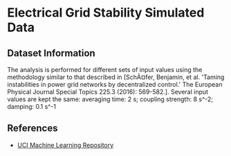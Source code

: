 # Electrical Grid Stability Simulated Data

## Dataset Information
The analysis is performed for different sets of input values using the methodology similar to that described in [SchÃ¤fer, Benjamin, et al. 'Taming instabilities in power grid networks by decentralized control.' The European Physical Journal Special Topics 225.3 (2016): 569-582.]. Several input values are kept the same: averaging time: 2 s; coupling strength: 8 s^-2; damping: 0.1 s^-1

## References
- [UCI Machine Learning Repository](https://archive.ics.uci.edu/ml/datasets/Electrical+Grid+Stability+Simulated+Data)

